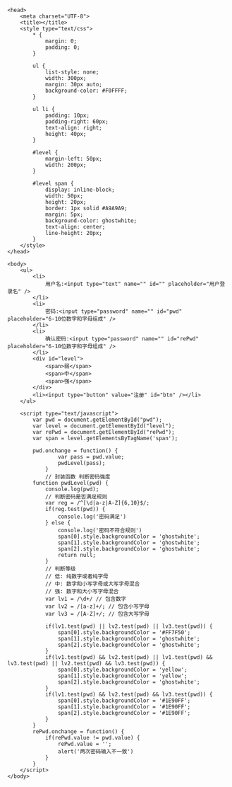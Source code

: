 <!DOCTYPE html>
<html>

	<head>
		<meta charset="UTF-8">
		<title></title>
		<style type="text/css">
			* {
				margin: 0;
				padding: 0;
			}
			
			ul {
				list-style: none;
				width: 300px;
				margin: 30px auto;
				background-color: #F0FFFF;
			}
			
			ul li {
				padding: 10px;
				padding-right: 60px;
				text-align: right;
				height: 40px;
			}
			
			#level {
				margin-left: 50px;
				width: 200px;
			}
			
			#level span {
				display: inline-block;
				width: 50px;
				height: 20px;
				border: 1px solid #A9A9A9;
				margin: 5px;
				background-color: ghostwhite;
				text-align: center;
				line-height: 20px;
			}
		</style>
	</head>

	<body>
		<ul>
			<li>
				用户名:<input type="text" name="" id="" placeholder="用户登录名" />
			</li>
			<li>
				密码:<input type="password" name="" id="pwd" placeholder="6-10位数字和字母组成" />
			</li>
			<li>
				确认密码:<input type="password" name="" id="rePwd" placeholder="6-10位数字和字母组成" />
			</li>
			<div id="level">
				<span>弱</span>
				<span>中</span>
				<span>强</span>
			</div>
			<li><input type="button" value="注册" id="btn" /></li>
		</ul>

		<script type="text/javascript">
			var pwd = document.getElementById("pwd");
			var level = document.getElementById("level");
			var rePwd = document.getElementById("rePwd");
			var span = level.getElementsByTagName('span');

			pwd.onchange = function() {
					var pass = pwd.value;
					pwdLevel(pass);
				}
				// 封装函数 判断密码强度
			function pwdLevel(pwd) {
				console.log(pwd);
				// 判断密码是否满足规则
				var reg = /^[\d|a-z|A-Z]{6,10}$/;
				if(reg.test(pwd)) {
					console.log('密码满足')
				} else {
					console.log('密码不符合规则')
					span[0].style.backgroundColor = 'ghostwhite';
					span[1].style.backgroundColor = 'ghostwhite';
					span[2].style.backgroundColor = 'ghostwhite';
					return null;
				}
				// 判断等级
				// 低: 纯数字或者纯字母
				// 中: 数字和小写字母或大写字母混合
				// 强: 数字和大小写字母混合
				var lv1 = /\d+/ // 包含数字
				var lv2 = /[a-z]+/; // 包含小写字母
				var lv3 = /[A-Z]+/; // 包含大写字母

				if(lv1.test(pwd) || lv2.test(pwd) || lv3.test(pwd)) {
					span[0].style.backgroundColor = '#FF7F50';
					span[1].style.backgroundColor = 'ghostwhite';
					span[2].style.backgroundColor = 'ghostwhite';
				}
				if(lv1.test(pwd) && lv2.test(pwd) || lv1.test(pwd) && lv3.test(pwd) || lv2.test(pwd) && lv3.test(pwd)) {
					span[0].style.backgroundColor = 'yellow';
					span[1].style.backgroundColor = 'yellow';
					span[2].style.backgroundColor = 'ghostwhite';
				}
				if(lv1.test(pwd) && lv2.test(pwd) && lv3.test(pwd)) {
					span[0].style.backgroundColor = '#1E90FF';
					span[1].style.backgroundColor = '#1E90FF';
					span[2].style.backgroundColor = '#1E90FF';
				}
			}
			rePwd.onchange = function() {
				if(rePwd.value != pwd.value) {
					rePwd.value = '';
					alert('两次密码输入不一致')
				}
			}
		</script>
	</body>

</html>
